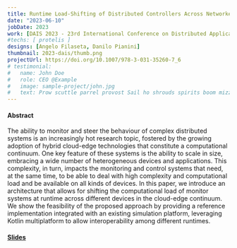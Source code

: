 ```yaml
---
title: Runtime Load-Shifting of Distributed Controllers Across Networked Devices
date: "2023-06-10"
jobDate: 2023
work: [DAIS 2023 - 23rd International Conference on Distributed Applications and Interoperable Systems]
#techs: [ protelis ]
designs: [Angelo Filaseta, Danilo Pianini]
thumbnail: 2023-dais/thumb.png
projectUrl: https://doi.org/10.1007/978-3-031-35260-7_6
# testimonial:
#   name: John Doe
#   role: CEO @Example
#   image: sample-project/john.jpg
#   text: Prow scuttle parrel provost Sail ho shrouds spirits boom mizzenmast yardarm. Pinnace holystone mizzenmast quarter crow's nest nipperkin
---
```


#### Abstract

The ability to monitor and steer the behaviour of complex distributed systems is an increasingly hot research topic, fostered by the growing adoption of hybrid cloud-edge technologies that constitute a computational continuum. One key feature of these systems is the ability to scale in size, embracing a wide number of heterogeneous devices and applications. This complexity, in turn, impacts the monitoring and control systems that need, at the same time, to be able to deal with high complexity and computational load and be available on all kinds of devices. In this paper, we introduce an architecture that allows for shifting the computational load of monitor systems at runtime across different devices in the cloud-edge continuum. We show the feasibility of the proposed approach by providing a reference implementation integrated with an existing simulation platform, leveraging Kotlin multiplatform to allow interoperability among different runtimes.

#### [Slides](https://danysk.github.io/slides-2023-dais-loadshift/)
